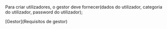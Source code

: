 Para criar utilizadores, o gestor deve fornecer(dados do utilizador, categoria do utilizador, password do utilizador);

[Gestor](Requisitos de gestor)